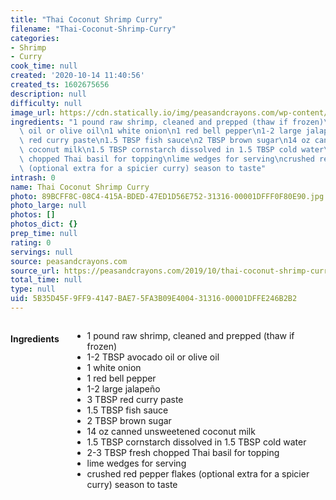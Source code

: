 ```yaml
---
title: "Thai Coconut Shrimp Curry"
filename: "Thai-Coconut-Shrimp-Curry"
categories:
- Shrimp
- Curry
cook_time: null
created: '2020-10-14 11:40:56'
created_ts: 1602675656
description: null
difficulty: null
image_url: https://cdn.statically.io/img/peasandcrayons.com/wp-content/uploads/2019/10/thai-coconut-shrimp-curry-recipe-2-800x1200.jpg?f=auto
ingredients: "1 pound raw shrimp, cleaned and prepped (thaw if frozen)\n1-2 TBSP avocado\
  \ oil or olive oil\n1 white onion\n1 red bell pepper\n1-2 large jalape\xF1o\n3 TBSP\
  \ red curry paste\n1.5 TBSP fish sauce\n2 TBSP brown sugar\n14 oz canned unsweetened\
  \ coconut milk\n1.5 TBSP cornstarch dissolved in 1.5 TBSP cold water\n2-3 TBSP fresh\
  \ chopped Thai basil for topping\nlime wedges for serving\ncrushed red pepper flakes\
  \ (optional extra for a spicier curry) season to taste"
intrash: 0
name: Thai Coconut Shrimp Curry
photo: 89BCFF8C-08C4-415A-BDED-47ED1D56E752-31316-00001DFFF0F80E90.jpg
photo_large: null
photos: []
photos_dict: {}
prep_time: null
rating: 0
servings: null
source: peasandcrayons.com
source_url: https://peasandcrayons.com/2019/10/thai-coconut-shrimp-curry.html
total_time: null
type: null
uid: 5B35D45F-9FF9-4147-BAE7-5FA3B09E4004-31316-00001DFFE246B2B2
---
```

<div class="large-8 medium-7 columns" id="writeup">	</div><!-- #writeup -->
</div><!-- #row-one -->
<div class="row" id="row-two">	<div class="medium-4 small-5 columns"><h4 id="ingredients">Ingredients</h4><div class="box box-ingredients content"><ul>
<li>1 pound raw shrimp, cleaned and prepped (thaw if frozen)</li>
<li>1-2 TBSP avocado oil or olive oil</li>
<li>1 white onion</li>
<li>1 red bell pepper</li>
<li>1-2 large jalapeño</li>
<li>3 TBSP red curry paste</li>
<li>1.5 TBSP fish sauce</li>
<li>2 TBSP brown sugar</li>
<li>14 oz canned unsweetened coconut milk</li>
<li>1.5 TBSP cornstarch dissolved in 1.5 TBSP cold water</li>
<li>2-3 TBSP fresh chopped Thai basil for topping</li>
<li>lime wedges for serving</li>
<li>crushed red pepper flakes (optional extra for a spicier curry) season to taste</li>
</ul>
</div>	</div>	<div class="medium-6 small-7 columns">	</div>